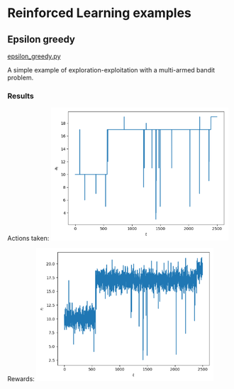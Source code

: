 # Reinforced Learning examples

## Epsilon greedy
[epsilon_greedy.py](epsilon_greedy.py)

A simple example of exploration-exploitation with a multi-armed bandit problem.

### Results
Actions taken:
<img width="400" src="/Images/actions.png" />

Rewards:
<img width="400" src="/Images/rewards.png" />
